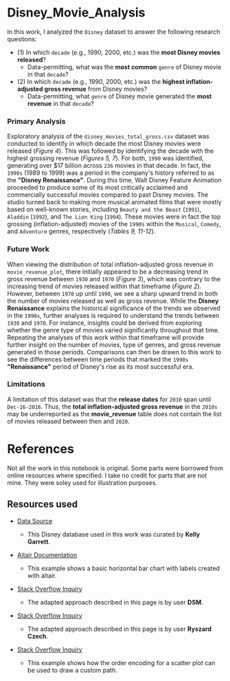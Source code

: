 # Disney_Movie_Analysis

In this work, I analyzed the  `Disney`  dataset to answer the following research questions:

-   (1) In which  `decade`  (e.g., 1990, 2000, etc.) was the  **most Disney movies released**?
    -   Data-permitting, what was the  **most common**  `genre`  of Disney movie in that  `decade`?
-   (2) In which  `decade`  (e.g., 1990, 2000, etc.) was the  **highest inflation-adjusted gross revenue**  from Disney movies?
    -   Data-permitting, what  `genre`  of Disney movie generated the  **most revenue**  in that  `decade`?

### Primary Analysis

Exploratory analysis of the  `disney_movies_total_gross.csv`  dataset was conducted to identify in which decade the most Disney movies were released (_Figure 4_). This was followed by identifying the decade with the highest grossing revenue (_Figures 5, 7_). For both,  `1990`  was identified, generating over $17 billion across  `236`  movies in that decade. In fact, the  `1990s`  (1989 to 1999) was a period in the company's history referred to as the  **"Disney Renaissance"**. During this time, Walt Disney Feature Animation proceeded to produce some of its most critically acclaimed and commercially successful movies compared to past Disney movies. The studio turned back to making more musical animated films that were mostly based on well-known stories, including  `Beauty and the Beast`  (`1991`),  `Aladdin`  (`1992`), and  `The Lion King`  (`1994`). These movies were in fact the top grossing (inflation-adjusted) movies of the  `1990s`  within the  `Musical`,  `Comedy`, and  `Adventure`  genres, respectively (_Tables 9, 11-12_).

### Future Work

When viewing the distribution of total inflation-adjusted gross revenue in  `movie_revenue_plot`, there initially appeared to be a decreasing trend in gross revenue between  `1930`  and  `1970`  (_Figure 3_), which was contrary to the increasing trend of movies released within that timeframe (_Figure 2_). However, between  `1970`  up until  `1990`, we see a sharp upward trend in both the number of movies released as well as gross revenue. While the  **Disney Renaissance**  explains the historical significance of the trends we observed in the  `1990s`, further analyses is required to understand the trends between  `1930`  and  `1970`. For instance, insights could be derived from exploring whether the genre type of movies varied significantly throughout that time. Repeating the analyses of this work within that timeframe will provide further insight on the number of movies, type of genres, and gross revenue generated in those periods. Comparisons can then be drawn to this work to see the differences between time periods that marked the  `1990s`  **"Renaissance"**  period of Disney's rise as its most successful era.

### Limitations

A limitation of this dataset was that the  **release dates**  for  `2010`  span until  `Dec-16-2016`. Thus, the  **total inflation-adjusted gross revenue**  in the  `2010s`  may be underreported as the  **movie_revenue**  table does not contain the list of movies released between then and  `2020`.

# References

Not all the work in this notebook is original. Some parts were borrowed from online resources where specified. I take no credit for parts that are not mine. They were soley used for illustration purposes.

## Resources used

-   [Data Source](https://data.world/kgarrett/disney-character-success-00-16)
    
    -   This Disney database used in this work was curated by  **Kelly Garrett**.
-   [Altair Documentation](https://altair-viz.github.io/gallery/bar_chart_with_labels.html)
    
    -   This example shows a basic horizontal bar chart with labels created with altair.
-   [Stack Overflow Inquiry](https://stackoverflow.com/questions/17764619/pandas-dataframe-group-year-index-by-decade)
    
    -   The adapted approach described in this page is by user  **DSM**.
-   [Stack Overflow Inquiry](https://stackoverflow.com/questions/66603854/futurewarning-the-default-value-of-regex-will-change-from-true-to-false-in-a-fu)
    
    -   The adapted approach described in this page is by user  **Ryszard Czech**.
-   [Stack Overflow Inquiry](https://stackoverflow.com/questions/66603854/futurewarning-the-default-value-of-regex-will-change-from-true-to-false-in-a-fu)
    
    -   This example shows how the order encoding for a scatter plot can be used to draw a custom path.
